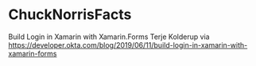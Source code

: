 # ChuckNorrisFacts
Build Login in Xamarin with Xamarin.Forms Terje Kolderup via 
https://developer.okta.com/blog/2019/06/11/build-login-in-xamarin-with-xamarin-forms
